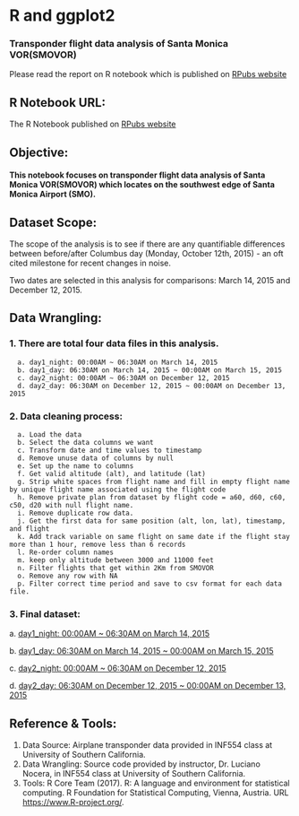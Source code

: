 
# R and ggplot2 
### Transponder flight data analysis of Santa Monica VOR(SMOVOR)
Please read the report on R notebook which is published on [RPubs website](http://rpubs.com/Cheng-Lin_Li/309552)

## R Notebook URL:
The R Notebook published on [RPubs website](http://rpubs.com/Cheng-Lin_Li/309552)

## Objective: 
#### This notebook focuses on transponder flight data analysis of Santa Monica VOR(SMOVOR) which locates on the southwest edge of Santa Monica Airport (SMO).

## Dataset Scope: 
  The scope of the analysis is to see if there are any quantifiable differences between before/after Columbus day (Monday, October 12th, 2015) - an oft cited milestone for recent changes in noise.

  Two dates are selected in this analysis for comparisons: March 14, 2015 and December 12, 2015.

## Data Wrangling:
### 1. There are total four data files in this analysis. 
```
  a. day1_night: 00:00AM ~ 06:30AM on March 14, 2015
  b. day1_day: 06:30AM on March 14, 2015 ~ 00:00AM on March 15, 2015
  c. day2_night: 00:00AM ~ 06:30AM on December 12, 2015
  d. day2_day: 06:30AM on December 12, 2015 ~ 00:00AM on December 13, 2015
```
### 2. Data cleaning process:
```
  a. Load the data
  b. Select the data columns we want
  c. Transform date and time values to timestamp
  d. Remove unuse data of columns by null
  e. Set up the name to columns
  f. Get valid altitude (alt), and latitude (lat)
  g. Strip white spaces from flight name and fill in empty flight name by unique flight name associated using the flight code
  h. Remove private plan from dataset by flight code = a60, d60, c60, c50, d20 with null flight name.
  i. Remove duplicate row data.
  j. Get the first data for same position (alt, lon, lat), timestamp, and flight
  k. Add track variable on same flight on same date if the flight stay more than 1 hour, remove less than 6 records
  l. Re-order column names
  m. keep only altitude between 3000 and 11000 feet
  n. Filter flights that get within 2Km from SMOVOR
  o. Remove any row with NA
  p. Filter correct time period and save to csv format for each data file.
```
### 3. Final dataset:

  a. [day1_night: 00:00AM ~ 06:30AM on March 14, 2015](RTL150314_day.csv)

  b. [day1_day: 06:30AM on March 14, 2015 ~ 00:00AM on March 15, 2015](RTL150314_night.csv)

  c. [day2_night: 00:00AM ~ 06:30AM on December 12, 2015](RTL151212_day.csv)

  d. [day2_day: 06:30AM on December 12, 2015 ~ 00:00AM on December 13, 2015](RTL151212_night.csv)
  
## Reference & Tools:
  1. Data Source: Airplane transponder data provided in INF554 class at University of Southern California.
  2. Data Wrangling: Source code provided by instructor, Dr. Luciano Nocera, in INF554 class at University of Southern California. 
  3. Tools: R Core Team (2017). R: A language and environment for statistical computing. R Foundation for Statistical Computing, Vienna, Austria. URL https://www.R-project.org/.
